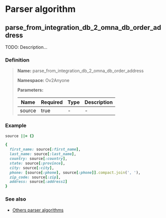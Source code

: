 # Parser algorithm
 
## parse_from_integration_db_2_omna_db_order_address

TODO: Description...
    
### Definition

> **Name:** parse_from_integration_db_2_omna_db_order_address
> 
> **Namespace:** Ov2Anyone
>
> **Parameters:**
> 
> | Name | Required | Type | Description |
> | ---- | -------- | ---- | ----------- |
> | source | true | - | - |

### Example
```ruby
source ||= {}

{
  first_name: source[:first_name],
  last_name: source[:last_name],
  country: source[:country],
  state: source[:province],
  city: source[:city],
  phone: [source[:phone], source[:phone]].compact.join(', '),
  zip_code: source[:zip],
  address: source[:address1]
}
```

### See also
* [Others parser algorithms](overview?id=parse_from_integration_db_2_omna_db_order_address)